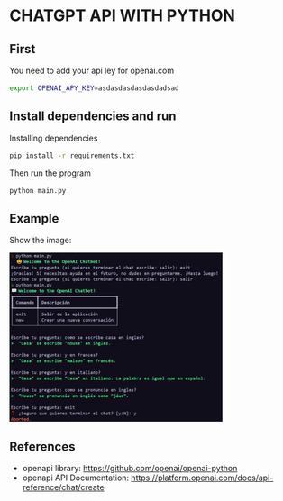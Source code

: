 # CHATGPT API WITH PYTHON

## First
You need to add your api ley for openai.com
```bash
export OPENAI_APY_KEY=asdasdasdasdasdadsad
```

## Install dependencies and run

Installing dependencies
```bash
pip install -r requirements.txt
```

Then run the program
```bash
python main.py
```

## Example
Show the image:

<img src="docs/example_spanish.png" alt="Example of the terminal prmopt" width="75%" title="Terminal example">


## References

- openapi library: https://github.com/openai/openai-python
- openapi API Documentation: https://platform.openai.com/docs/api-reference/chat/create 
